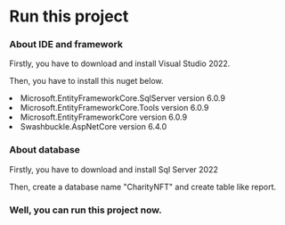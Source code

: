 <h1>Run this project</h1>

<h3>About IDE and framework</h3> 

Firstly, you have to download and install Visual Studio 2022.

Then, you have to install this nuget below.
<li>Microsoft.EntityFrameworkCore.SqlServer version 6.0.9</li>
<li>Microsoft.EntityFrameworkCore.Tools version 6.0.9</li>
<li>Microsoft.EntityFrameworkCore version 6.0.9</li>
<li>Swashbuckle.AspNetCore version 6.4.0</li>

<h3>About database</h3>

Firstly, you have to download and install Sql Server 2022

Then, create a database name "CharityNFT" and create table like report.

<h3>Well, you can run this project now.</h3>




